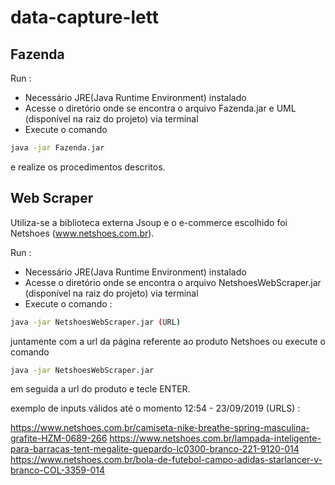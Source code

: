 # data-capture-lett

## Fazenda
   
Run : 

* Necessário JRE(Java Runtime Environment) instalado
* Acesse o diretório onde se encontra o arquivo Fazenda.jar e UML (disponível na raiz do projeto) via terminal
* Execute o comando 
```bash 
java -jar Fazenda.jar
```
e realize os procedimentos descritos.



## Web Scraper
   
Utiliza-se a biblioteca externa Jsoup e o e-commerce escolhido foi Netshoes (www.netshoes.com.br).

Run : 

* Necessário JRE(Java Runtime Environment) instalado
* Acesse o diretório onde se encontra o arquivo NetshoesWebScraper.jar (disponível na raiz do projeto) via terminal
* Execute o comando :
```bash 
java -jar NetshoesWebScraper.jar (URL)
``` 
juntamente com a url da página referente ao produto Netshoes ou execute o comando
```bash 
java -jar NetshoesWebScraper.jar
```
em seguida a url do produto e tecle ENTER.


exemplo de inputs válidos até o momento 12:54 - 23/09/2019 (URLS) : 

https://www.netshoes.com.br/camiseta-nike-breathe-spring-masculina-grafite-HZM-0689-266
https://www.netshoes.com.br/lampada-inteligente-para-barracas-tent-megalite-guepardo-lc0300-branco-221-9120-014	
https://www.netshoes.com.br/bola-de-futebol-campo-adidas-starlancer-v-branco-COL-3359-014


